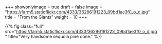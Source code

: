 +++
showonlyimage = true
draft = false
image = "https://farm5.staticflickr.com/4333/36296191223_09bd1ae3f0_o_d.jpg"
title = "From the Giants"
weight = 10
+++

{{% fig class="full" src="https://farm5.staticflickr.com/4333/36296191223_09bd1ae3f0_o_d.jpg" title="Very handsome sequoia pine cone." %}}
